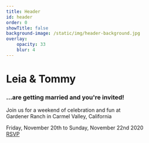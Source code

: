 ```yaml
---
title: Header
id: header
order: 0
showTitle: false
background-image: /static/img/header-background.jpg
overlay:
    opacity: 33
    blur: 4
---
```

# Leia <span>&</span> Tommy

### ...are getting married and you're invited!

Join us for a weekend of celebration and fun at  
Gardener Ranch in Carmel Valley, California

Friday, November 20th to Sunday, November 22nd 2020  
[RSVP](/#rsvp)
